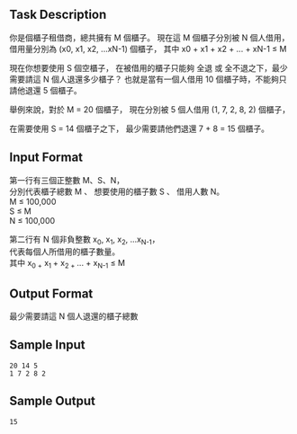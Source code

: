 ## Task Description

你是個櫃子租借商，總共擁有 M 個櫃子。
現在這 M 個櫃子分別被 N 個人借用，借用量分別為 (x0, x1, x2, ...xN-1) 個櫃子，
其中 x0 + x1 + x2 + ... + xN-1 ≤ M

現在你想要使用 S 個空櫃子，
在被借用的櫃子只能夠 全退 或 全不退之下，最少需要請這 N 個人退還多少櫃子？
也就是當有一個人借用 10 個櫃子時，不能夠只請他退還 5 個櫃子。

舉例來說，對於 M =  20 個櫃子，
現在分別被 5 個人借用 (1, 7, 2, 8, 2) 個櫃子，

在需要使用 S = 14 個櫃子之下，
最少需要請他們退還 7 + 8 = 15 個櫃子。

## Input Format

<p>第一行有三個正整數 M、S、N，<br>分別代表櫃子總數 M 、 想要使用的櫃子數 S 、 借用人數 N。<br>M ≤ 100,000<br>S ≤ M<br>N ≤ 100,000</p>
<p>第二行有 N 個非負整數 x<sub>0</sub>, x<sub>1</sub>, x<sub>2</sub>, ...x<sub>N-1</sub>，<br>代表每個人所借用的櫃子數量。<br>其中 x<sub>0 +</sub>&nbsp;x<sub>1&nbsp;</sub>+ x<sub>2 +&nbsp;</sub>... + x<sub>N-1</sub>&nbsp;≤ M</p>

## Output Format

<p>最少需要請這 N 個人退還的櫃子總數</p>

## Sample Input

    20 14 5
    1 7 2 8 2

## Sample Output

    15